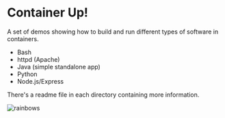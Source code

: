 # Container Up!

A set of demos showing how to build and run different types of software in containers.

- Bash
- httpd (Apache)
- Java (simple standalone app)
- Python
- Node.js/Express

There's a readme file in each directory containing more information.

![rainbows](https://media.giphy.com/media/1qRGjsKqspSwM/giphy.gif)

